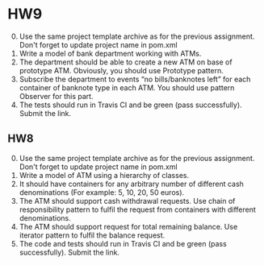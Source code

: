 # HW9

0. Use the same project template archive as for the previous assignment. Don't forget to update project name in pom.xml
1. Write a model of bank department working with ATMs.
2. The department should be able to create a new ATM on base of prototype ATM. Obviously, you should use Prototype pattern.
3. Subscribe the department to events “no bills/banknotes left” for each container of banknote type in each ATM. You should use pattern Observer for this part.
4. The tests should run in Travis CI and be green (pass successfully). Submit the link.

## HW8

0. Use the same project template archive as for the previous assignment. Don't forget to update project name in pom.xml
1. Write a model of ATM using a hierarchy of classes.
2. It should have containers for any arbitrary number of different cash denominations (For example: 5, 10, 20, 50 euros).
3. The ATM should support cash withdrawal requests. Use chain of responsibility pattern to fulfil the request from containers with different denominations.
4. The ATM should support request for total remaining balance. Use iterator pattern to fulfil the balance request.
5. The code and tests should run in Travis CI and be green (pass successfully). Submit the link.
